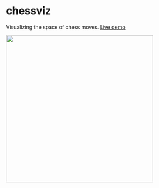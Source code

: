 # chessviz
Visualizing the space of chess moves. [Live demo](https://timhutton.github.io/chessviz/)

<img width="400px" height="400px" src="https://user-images.githubusercontent.com/647092/30183553-c22c3b8c-9412-11e7-816a-cbbc50edc3f0.png" />
